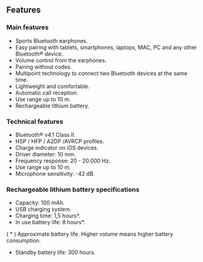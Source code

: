 ## Features

### Main features

*	Sports Bluetooth earphones.
*	Easy pairing with tablets, smartphones, laptops, MAC, PC and any other Bluetooth® device.
*	Volume control from the earphones.
*	Pairing without codes.
*	Multipoint technology to connect two Bluetooth devices at the same time.
*	Lightweight and comfortable.
*	Automatic call reception.
*	Use range up to 10 m.
*	Rechargeable lithium battery.


### Technical features

*	Bluetooth® v4.1 Class II.
*	HSP / HFP / A2DP /AVRCP profiles.
*	Charge indicator on iOS devices.
*	Driver diameter: 10 mm.
*	Frequency response: 20 - 20.000 Hz.
*	Use range up to 10 m.
*	Microphone sensitivity: -42 dB.


### Rechargeable lithium battery specifications

*	Capacity: 100 mAh.
*	USB charging system.
*	Charging time: 1,5 hours*.
*	In use battery life: 8 hours*.

( * ) Approximate battery life. Higher volume means higher battery consumption.
*	Standby battery life: 300 hours.

